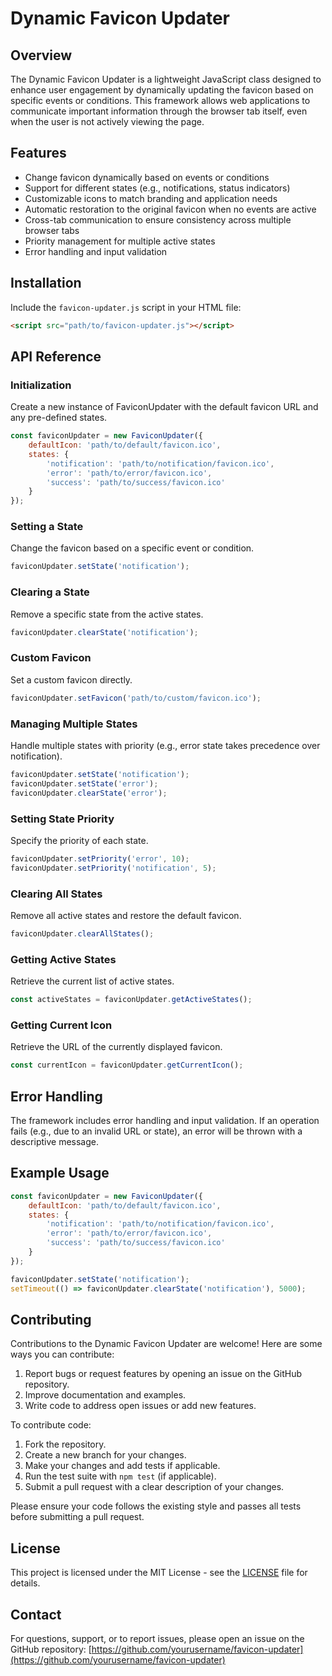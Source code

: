 # Dynamic Favicon Updater

## Overview

The Dynamic Favicon Updater is a lightweight JavaScript class designed to enhance user engagement by dynamically updating the favicon based on specific events or conditions. This framework allows web applications to communicate important information through the browser tab itself, even when the user is not actively viewing the page.

## Features

- Change favicon dynamically based on events or conditions
- Support for different states (e.g., notifications, status indicators)
- Customizable icons to match branding and application needs
- Automatic restoration to the original favicon when no events are active
- Cross-tab communication to ensure consistency across multiple browser tabs
- Priority management for multiple active states
- Error handling and input validation

## Installation

Include the `favicon-updater.js` script in your HTML file:

```html
<script src="path/to/favicon-updater.js"></script>
```

## API Reference

### Initialization

Create a new instance of FaviconUpdater with the default favicon URL and any pre-defined states.

```javascript
const faviconUpdater = new FaviconUpdater({
    defaultIcon: 'path/to/default/favicon.ico',
    states: {
        'notification': 'path/to/notification/favicon.ico',
        'error': 'path/to/error/favicon.ico',
        'success': 'path/to/success/favicon.ico'
    }
});
```

### Setting a State

Change the favicon based on a specific event or condition.

```javascript
faviconUpdater.setState('notification');
```

### Clearing a State

Remove a specific state from the active states.

```javascript
faviconUpdater.clearState('notification');
```

### Custom Favicon

Set a custom favicon directly.

```javascript
faviconUpdater.setFavicon('path/to/custom/favicon.ico');
```

### Managing Multiple States

Handle multiple states with priority (e.g., error state takes precedence over notification).

```javascript
faviconUpdater.setState('notification');
faviconUpdater.setState('error');
faviconUpdater.clearState('error');
```

### Setting State Priority

Specify the priority of each state.

```javascript
faviconUpdater.setPriority('error', 10);
faviconUpdater.setPriority('notification', 5);
```

### Clearing All States

Remove all active states and restore the default favicon.

```javascript
faviconUpdater.clearAllStates();
```

### Getting Active States

Retrieve the current list of active states.

```javascript
const activeStates = faviconUpdater.getActiveStates();
```

### Getting Current Icon

Retrieve the URL of the currently displayed favicon.

```javascript
const currentIcon = faviconUpdater.getCurrentIcon();
```

## Error Handling

The framework includes error handling and input validation. If an operation fails (e.g., due to an invalid URL or state), an error will be thrown with a descriptive message.

## Example Usage

```javascript
const faviconUpdater = new FaviconUpdater({
    defaultIcon: 'path/to/default/favicon.ico',
    states: {
        'notification': 'path/to/notification/favicon.ico',
        'error': 'path/to/error/favicon.ico',
        'success': 'path/to/success/favicon.ico'
    }
});

faviconUpdater.setState('notification');
setTimeout(() => faviconUpdater.clearState('notification'), 5000);
```

## Contributing

Contributions to the Dynamic Favicon Updater are welcome! Here are some ways you can contribute:

1. Report bugs or request features by opening an issue on the GitHub repository.
2. Improve documentation and examples.
3. Write code to address open issues or add new features.

To contribute code:

1. Fork the repository.
2. Create a new branch for your changes.
3. Make your changes and add tests if applicable.
4. Run the test suite with `npm test` (if applicable).
5. Submit a pull request with a clear description of your changes.

Please ensure your code follows the existing style and passes all tests before submitting a pull request.

## License

This project is licensed under the MIT License - see the [LICENSE](LICENSE) file for details.

## Contact

For questions, support, or to report issues, please open an issue on the GitHub repository: [https://github.com/yourusername/favicon-updater](https://github.com/yourusername/favicon-updater)
